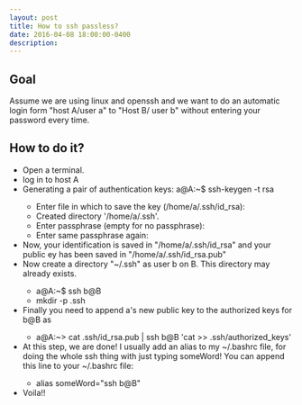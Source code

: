 ```yaml
---
layout: post
title: How to ssh passless?
date: 2016-04-08 18:00:00-0400
description: 
---
```



<h2> Goal </h2>
Assume we are using linux and openssh and we want to do an automatic login form "host A/user a" to "Host B/ user b" without entering your password every time. 

<h2> How to do it? </h2>

<ul>
<li> Open a terminal. </li>
<li> log in to host A</li>
<li> Generating a pair of authentication keys: a@A:~$ ssh-keygen -t rsa</li>
<ul>
<li> Enter file in which to save the key (/home/a/.ssh/id_rsa):</li>
<li> Created directory '/home/a/.ssh'. </li>
<li> Enter passphrase (empty for no passphrase): </li>
<li> Enter same passphrase again:  </li>
</ul>
<li> Now, your identification is saved in "/home/a/.ssh/id_rsa" and your public ey has been saved in "/home/a/.ssh/id_rsa.pub" </li>
<li> Now create a directory "~/.ssh" as user b on B. This directory may already exists. </li>
<ul>
<li> a@A:~$ ssh b@B  </li>
<li> mkdir -p .ssh </li> 
</ul>
<li> Finally you need to append a's new public key to the authorized keys for b@B as</li>
<ul>
<li> a@A:~> cat .ssh/id_rsa.pub | ssh b@B 'cat >> .ssh/authorized_keys'</li>
</ul>
<li> At this step, we are done! I usually add an alias to my ~/.bashrc file, for doing the whole ssh thing with just typing someWord! You can append this line to your ~/.bashrc file: </li>
<ul>
<li> alias someWord="ssh b@B"</li>
</ul>
<li>Voila!! </li>
</ul>                        
